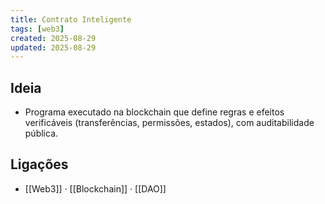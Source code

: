 ```yaml
---
title: Contrato Inteligente
tags: [web3]
created: 2025-08-29
updated: 2025-08-29
---
```


## Ideia
- Programa executado na blockchain que define regras e efeitos verificáveis (transferências, permissões, estados), com auditabilidade pública.

## Ligações
- [[Web3]] · [[Blockchain]] · [[DAO]]
